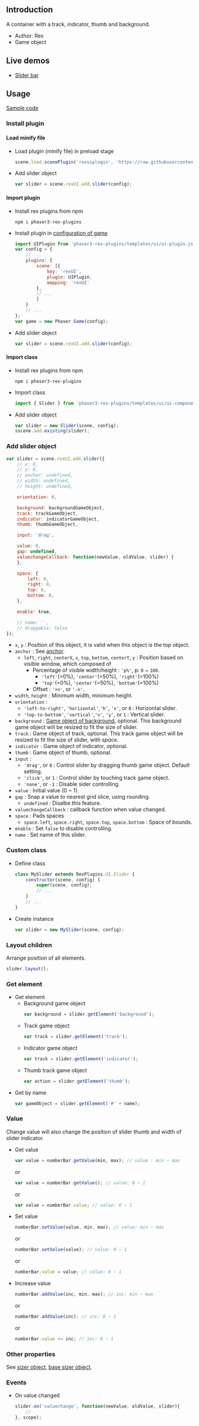## Introduction

A container with a track, indicator, thumb and background.

- Author: Rex
- Game object

## Live demos

- [Slider bar](https://codepen.io/rexrainbow/pen/dwYaaQ)

## Usage

[Sample code](https://github.com/rexrainbow/phaser3-rex-notes/tree/master/examples/ui-slider)

### Install plugin

#### Load minify file

- Load plugin (minify file) in preload stage
    ```javascript
    scene.load.scenePlugin('rexuiplugin', 'https://raw.githubusercontent.com/rexrainbow/phaser3-rex-notes/master/dist/rexuiplugin.min.js', 'rexUI', 'rexUI');
    ```
- Add slider object
    ```javascript
    var slider = scene.rexUI.add.slider(config);
    ```

#### Import plugin

- Install rex plugins from npm
    ```
    npm i phaser3-rex-plugins
    ```
- Install plugin in [configuration of game](game.md#configuration)
    ```javascript
    import UIPlugin from 'phaser3-rex-plugins/templates/ui/ui-plugin.js';
    var config = {
        // ...
        plugins: {
            scene: [{
                key: 'rexUI',
                plugin: UIPlugin,
                mapping: 'rexUI'
            },
            // ...
            ]
        }
        // ...
    };
    var game = new Phaser.Game(config);
    ```
- Add slider object
    ```javascript
    var slider = scene.rexUI.add.slider(config);
    ```

#### Import class

- Install rex plugins from npm
    ```
    npm i phaser3-rex-plugins
    ```
- Import class
    ```javascript
    import { Slider } from 'phaser3-rex-plugins/templates/ui/ui-components.js';
    ```
- Add slider object
    ```javascript    
    var slider = new Slider(scene, config);
    sscene.add.existing(slider);
    ```

### Add slider object

```javascript
var slider = scene.rexUI.add.slider({
    // x: 0,
    // y: 0,
    // anchor: undefined,
    // width: undefined,
    // height: undefined,

    orientation: 0,

    background: backgroundGameObject,
    track: trackGameObject,
    indicator: indicatorGameObject,
    thumb: thumbGameObject,

    input: 'drag',

    value: 0,
    gap: undefined,
    valuechangeCallback: function(newValue, oldValue, slider) {
    },

    space: {
        left: 0,
        right: 0,
        top: 0,
        bottom: 0,
    },

    enable: true,

    // name: '',
    // draggable: false
});
```

- `x`, `y` : Position of this object, it is valid when this object is the top object.
- `anchor` : See [anchor](anchor.md#create-instance).
    - `left`, `right`, `centerX`, `x`, `top`, `bottom`, `centerY`, `y` : Position based on visible window, which composed of
        - Percentage of visible width/height : `'p%'`, p: `0` ~ `100`.
            - `'left'`(=0%), `'center'`(=50%), `'right'`(=100%)
            - `'top'`(=0%), `'center'`(=50%), `'bottom'`(=100%)
        - Offset : `'+n'`, or `'-n'`.
- `width`, `height` : Minimum width, minimum height.
- `orientation` :
    - `'left-to-right'`, `'horizontal'`,`'h'`, `'x'`, or `0` : Horizontal slider.
    - `'top-to-bottom'`, `'vertical'`,`'v'`, `'y'`, or `1` : Vertical slider.
- `background` : [Game object of background](ui-basesizer.md#background), optional. This background game object will be resized to fit the size of slider.
- `track` : Game object of track, optional. This track game object will be resized to fit the size of slider, with *space*.
- `indicator` : Game object of indicator, optional.
- `thumb` : Game object of thumb, optional.
- `input` :
    - `'drag'`, or `0` : Control slider by dragging thumb game object. Default setting.
    - `'click'`, or `1` : Control slider by touching track game object.
    - `'none'`, or `-1` : Disable sider controlling.
- `value` : Initial value (0 ~ 1).
- `gap` : Snap a value to nearest grid slice, using rounding.
    - `undefined` : Disalbe this feature.
- `valuechangeCallback` : callback function when value changed.
- `space` : Pads spaces
    - `space.left`, `space.right`, `space.top`, `space.bottom` : Space of bounds.
- `enable` : Set `false` to disable controlling.
- `name` : Set name of this slider.

### Custom class

- Define class
    ```javascript
    class MySlider extends RexPlugins.UI.Slider {
        constructor(scene, config) {
            super(scene, config);
            // ...
        }
        // ...
    }
    ```
- Create instance
    ```javascript
    var slider = new MySlider(scene, config);
    ```

### Layout children

Arrange position of all elements.

```javascript
slider.layout();
```

### Get element

- Get element
    - Background game object
        ```javascript
        var background = slider.getElement('background');
        ```
    - Track game object
        ```javascript
        var track = slider.getElement('track');
        ```
    - Indicator game object
        ```javascript
        var track = slider.getElement('indicator');
        ```
    - Thumb track game object
        ```javascript
        var action = slider.getElement('thumb');
        ```
- Get by name
    ```javascript
    var gameObject = slider.getElement('#' + name);
    ```

### Value

Change value will also change the position of slider thumb and width of slider indicator.

- Get value
    ```javascript
    var value = numberBar.getValue(min, max); // value : min ~ max
    ```
    or
    ```javascript
    var value = numberBar.getValue(); // value: 0 ~ 1
    ```
    or
    ```javascript
    var value = numberBar.value; // value: 0 ~ 1
    ```
- Set value
    ```javascript
    numberBar.setValue(value, min, max); // value: min ~ max
    ```
    or
    ```javascript
    numberBar.setValue(value); // value: 0 ~ 1
    ```
    or
    ```javascript
    numberBar.value = value; // value: 0 ~ 1
    ```
- Increase value
    ```javascript
    numberBar.addValue(inc, min, max); // inc: min ~ max
    ```
    or
    ```javascript
    numberBar.addValue(inc); // inc: 0 ~ 1
    ```
    or
    ```javascript
    numberBar.value += inc; // inc: 0 ~ 1
    ```

### Other properties

See [sizer object](ui-sizer.md), [base sizer object](ui-basesizer.md).

### Events

- On value changed
    ```javascript
    slider.on('valuechange', function(newValue, oldValue, slider){
        //
    }, scope);
    ```